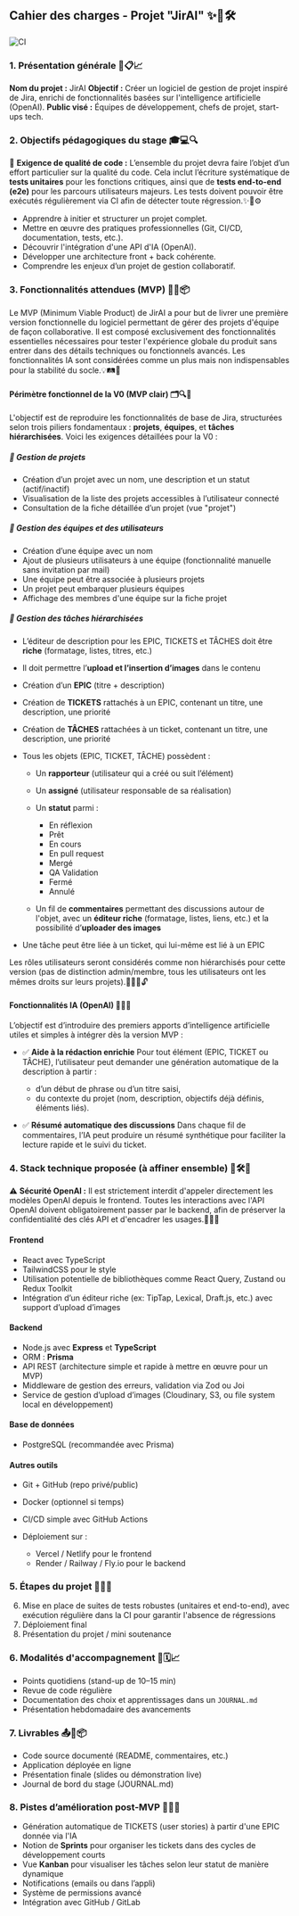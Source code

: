 ## Cahier des charges - Projet "JirAI" ✨🧠🛠️

![CI](https://github.com/liorchamla/jirai/workflows/CI/badge.svg)

### 1. Présentation générale 📌📋📈

**Nom du projet :** JirAI
**Objectif :** Créer un logiciel de gestion de projet inspiré de Jira, enrichi de fonctionnalités basées sur l'intelligence artificielle (OpenAI).
**Public visé :** Équipes de développement, chefs de projet, start-ups tech.

### 2. Objectifs pédagogiques du stage 🎓💻🔍

🧪 **Exigence de qualité de code :** L’ensemble du projet devra faire l’objet d’un effort particulier sur la qualité du code. Cela inclut l’écriture systématique de **tests unitaires** pour les fonctions critiques, ainsi que de **tests end-to-end (e2e)** pour les parcours utilisateurs majeurs. Les tests doivent pouvoir être exécutés régulièrement via CI afin de détecter toute régression.✨📐⚙️

- Apprendre à initier et structurer un projet complet.
- Mettre en œuvre des pratiques professionnelles (Git, CI/CD, documentation, tests, etc.).
- Découvrir l'intégration d'une API d'IA (OpenAI).
- Développer une architecture front + back cohérente.
- Comprendre les enjeux d’un projet de gestion collaboratif.

### 3. Fonctionnalités attendues (MVP) 🚀🔧📦

Le MVP (Minimum Viable Product) de JirAI a pour but de livrer une première version fonctionnelle du logiciel permettant de gérer des projets d'équipe de façon collaborative. Il est composé exclusivement des fonctionnalités essentielles nécessaires pour tester l'expérience globale du produit sans entrer dans des détails techniques ou fonctionnels avancés. Les fonctionnalités IA sont considérées comme un plus mais non indispensables pour la stabilité du socle.💡🛤️🧪

#### Périmètre fonctionnel de la V0 (MVP clair) 🗂️🔍📘

L'objectif est de reproduire les fonctionnalités de base de Jira, structurées selon trois piliers fondamentaux : **projets**, **équipes**, et **tâches hiérarchisées**. Voici les exigences détaillées pour la V0 :

##### 🔹 Gestion de projets

- Création d’un projet avec un nom, une description et un statut (actif/inactif)
- Visualisation de la liste des projets accessibles à l’utilisateur connecté
- Consultation de la fiche détaillée d’un projet (vue "projet")

##### 🔹 Gestion des équipes et des utilisateurs

- Création d’une équipe avec un nom
- Ajout de plusieurs utilisateurs à une équipe (fonctionnalité manuelle sans invitation par mail)
- Une équipe peut être associée à plusieurs projets
- Un projet peut embarquer plusieurs équipes
- Affichage des membres d'une équipe sur la fiche projet

##### 🔹 Gestion des tâches hiérarchisées

- L’éditeur de description pour les EPIC, TICKETS et TÂCHES doit être **riche** (formatage, listes, titres, etc.)
- Il doit permettre l’**upload et l’insertion d’images** dans le contenu
- Création d’un **EPIC** (titre + description)
- Création de **TICKETS** rattachés à un EPIC, contenant un titre, une description, une priorité
- Création de **TÂCHES** rattachées à un ticket, contenant un titre, une description, une priorité
- Tous les objets (EPIC, TICKET, TÂCHE) possèdent :

  - Un **rapporteur** (utilisateur qui a créé ou suit l’élément)
  - Un **assigné** (utilisateur responsable de sa réalisation)
  - Un **statut** parmi :

    - En réflexion
    - Prêt
    - En cours
    - En pull request
    - Mergé
    - QA Validation
    - Fermé
    - Annulé

  - Un fil de **commentaires** permettant des discussions autour de l'objet, avec un **éditeur riche** (formatage, listes, liens, etc.) et la possibilité d’**uploader des images**

- Une tâche peut être liée à un ticket, qui lui-même est lié à un EPIC

Les rôles utilisateurs seront considérés comme non hiérarchisés pour cette version (pas de distinction admin/membre, tous les utilisateurs ont les mêmes droits sur leurs projets).🔁🧑‍💻🔓

#### Fonctionnalités IA (OpenAI) 🤖📝💬

L’objectif est d’introduire des premiers apports d’intelligence artificielle utiles et simples à intégrer dès la version MVP :

- ✅ **Aide à la rédaction enrichie**
  Pour tout élément (EPIC, TICKET ou TÂCHE), l’utilisateur peut demander une génération automatique de la description à partir :

  - d’un début de phrase ou d’un titre saisi,
  - du contexte du projet (nom, description, objectifs déjà définis, éléments liés).

- ✅ **Résumé automatique des discussions**
  Dans chaque fil de commentaires, l’IA peut produire un résumé synthétique pour faciliter la lecture rapide et le suivi du ticket.

### 4. Stack technique proposée (à affiner ensemble) 🧱🛠️🔌

⚠️ **Sécurité OpenAI :** Il est strictement interdit d'appeler directement les modèles OpenAI depuis le frontend. Toutes les interactions avec l'API OpenAI doivent obligatoirement passer par le backend, afin de préserver la confidentialité des clés API et d'encadrer les usages.🔐🧰🧱

#### Frontend

- React avec TypeScript
- TailwindCSS pour le style
- Utilisation potentielle de bibliothèques comme React Query, Zustand ou Redux Toolkit
- Intégration d’un éditeur riche (ex: TipTap, Lexical, Draft.js, etc.) avec support d’upload d’images

#### Backend

- Node.js avec **Express** et **TypeScript**
- ORM : **Prisma**
- API REST (architecture simple et rapide à mettre en œuvre pour un MVP)
- Middleware de gestion des erreurs, validation via Zod ou Joi
- Service de gestion d’upload d’images (Cloudinary, S3, ou file system local en développement)

#### Base de données

- PostgreSQL (recommandée avec Prisma)

#### Autres outils

- Git + GitHub (repo privé/public)
- Docker (optionnel si temps)
- CI/CD simple avec GitHub Actions
- Déploiement sur :

  - Vercel / Netlify pour le frontend
  - Render / Railway / Fly.io pour le backend

### 5. Étapes du projet 🧭📆📂

6. Mise en place de suites de tests robustes (unitaires et end-to-end), avec exécution régulière dans la CI pour garantir l'absence de régressions
7. Déploiement final
8. Présentation du projet / mini soutenance

### 6. Modalités d'accompagnement 🤝🗓️📈

- Points quotidiens (stand-up de 10–15 min)
- Revue de code régulière
- Documentation des choix et apprentissages dans un `JOURNAL.md`
- Présentation hebdomadaire des avancements

### 7. Livrables 📤🧾📦

- Code source documenté (README, commentaires, etc.)
- Application déployée en ligne
- Présentation finale (slides ou démonstration live)
- Journal de bord du stage (JOURNAL.md)

### 8. Pistes d’amélioration post-MVP 🧠🔄🌱

- Génération automatique de TICKETS (user stories) à partir d'une EPIC donnée via l'IA
- Notion de **Sprints** pour organiser les tickets dans des cycles de développement courts
- Vue **Kanban** pour visualiser les tâches selon leur statut de manière dynamique
- Notifications (emails ou dans l’appli)
- Système de permissions avancé
- Intégration avec GitHub / GitLab
